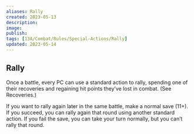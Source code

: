 ```yaml
---
aliases: Rally
created: 2023-05-13
description: 
image: 
publish: 
tags: [13A/Combat/Rules/Special-Actions/Rally]
updated: 2023-05-14
---
```


## Rally

Once a battle, every PC can use a standard action to rally, spending one of their recoveries and regaining hit points they’ve lost in combat. (See Recoveries.)

If you want to rally again later in the same battle, make a normal save (11+). If you succeed, you can rally again that round using another standard action. If you fail the save, you can take your turn normally, but you can’t rally that round.